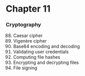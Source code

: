Chapter 11  
===============

### Cryptography 

88. Caesar cipher  
89. Vigenère cipher  
90. Base64 encoding and decoding  
91. Validating user credentials  
92. Computing file hashes  
93. Encrypting and decrypting files  
94. File signing  


